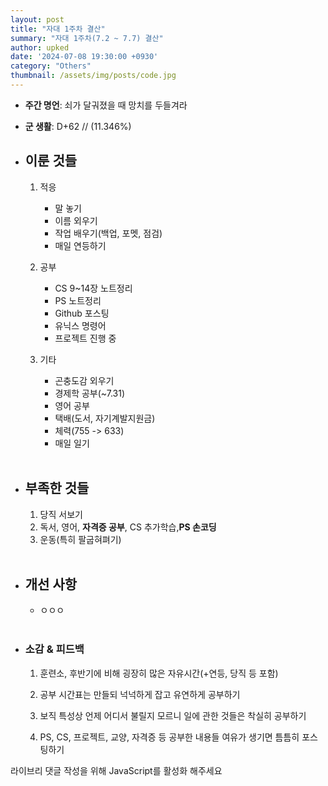 ```yaml
---
layout: post
title: "자대 1주차 결산"
summary: "자대 1주차(7.2 ~ 7.7) 결산"
author: upked
date: '2024-07-08 19:30:00 +0930'
category: "Others"
thumbnail: /assets/img/posts/code.jpg
---
```


- **주간 명언**: 쇠가 달궈졌을 때 망치를 두들겨라

- **군 생활**: D+62 // (11.346%)

- ## 이룬 것들<br/>

    1. 적응
        - 말 놓기
        - 이름 외우기
        - 작업 배우기(백업, 포멧, 점검)
        - 매일 연등하기<br/>

    2. 공부
        - CS 9~14장 노트정리
        - PS 노트정리
        - Github 포스팅
        - 유닉스 명령어
        - 프로젝트 진행 중<br/>

    3. 기타
        - 곤충도감 외우기
        - 경제학 공부(~7.31)
        - 영어 공부
        - 택배(도서, 자기계발지원금)
        - 체력(755 -> 633)
        - 매일 일기<br/><br/>


- ## 부족한 것들<br/>

    1. 당직 서보기
    2. 독서, 영어, **자격증 공부**, CS 추가학습,**PS 손코딩** 
    3. 운동(특히 팔굽혀펴기)<br/><br/>


- ## 개선 사항<br/>

    -  ㅇㅇㅇ<br/><br/>

- ### 소감 & 피드백<br/>

    1. 훈련소, 후반기에 비해 굉장히 많은 자유시간(+연등, 당직 등 포함)<br/>

    2. 공부 시간표는 만들되 넉넉하게 잡고 유연하게 공부하기<br/>

    3. 보직 특성상 언제 어디서 불릴지 모르니 일에 관한 것들은 착실히 공부하기<br/>

    4. PS, CS, 프로젝트, 교양, 자격증 등 공부한 내용들 여유가 생기면 틈틈히 포스팅하기

<!-- 라이브리 시티 설치 코드 -->
<div id="lv-container" data-id="city" data-uid="MTAyMC81OTk3MS8zNjQzNA==">
	<script type="text/javascript">
   (function(d, s) {
       var j, e = d.getElementsByTagName(s)[0];

       if (typeof LivereTower === 'function') { return; }

       j = d.createElement(s);
       j.src = 'https://cdn-city.livere.com/js/embed.dist.js';
       j.async = true;

       e.parentNode.insertBefore(j, e);
   })(document, 'script');
	</script>
<noscript> 라이브리 댓글 작성을 위해 JavaScript를 활성화 해주세요</noscript>
</div>
<!-- 시티 설치 코드 끝 -->